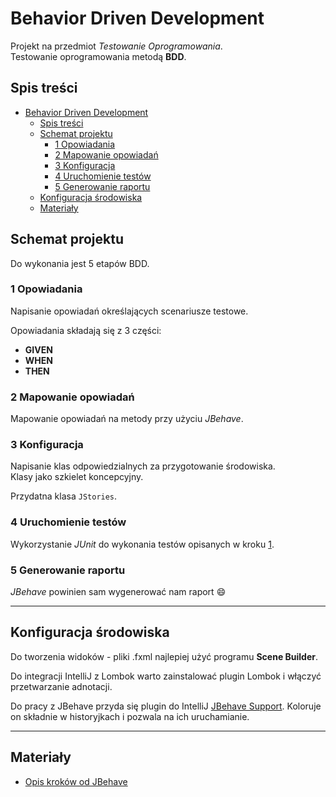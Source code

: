 # Behavior Driven Development

Projekt na przedmiot _Testowanie Oprogramowania_.  
Testowanie oprogramowania metodą **BDD**.

## Spis treści 

- [Behavior Driven Development](#behavior-driven-development)
  - [Spis treści](#spis-treści)
  - [Schemat projektu](#schemat-projektu)
    - [1 Opowiadania](#1-opowiadania)
    - [2 Mapowanie opowiadań](#2-mapowanie-opowiadań)
    - [3 Konfiguracja](#3-konfiguracja)
    - [4 Uruchomienie testów](#4-uruchomienie-testów)
    - [5 Generowanie raportu](#5-generowanie-raportu)
  - [Konfiguracja środowiska](#konfiguracja-środowiska)
  - [Materiały](#materiały)

## Schemat projektu

Do wykonania jest 5 etapów BDD.

### 1 Opowiadania

Napisanie opowiadań określających scenariusze testowe.

Opowiadania składają się z 3 części:

- **GIVEN**
- **WHEN**
- **THEN**

### 2 Mapowanie opowiadań

Mapowanie opowiadań na metody przy użyciu _JBehave_.

### 3 Konfiguracja

Napisanie klas odpowiedzialnych za przygotowanie środowiska.  
Klasy jako szkielet koncepcyjny.

Przydatna klasa `JStories`.

### 4 Uruchomienie testów

Wykorzystanie _JUnit_ do wykonania testów opisanych w kroku [1](#1-opowiadania).

### 5 Generowanie raportu

_JBehave_ powinien sam wygenerować nam raport :smile:

---------------------------------------------------------------------------------

## Konfiguracja środowiska

Do tworzenia widoków - pliki .fxml najlepiej użyć programu **Scene Builder**.

Do integracji IntelliJ z Lombok warto zainstalować plugin Lombok i włączyć przetwarzanie adnotacji.

Do pracy z JBehave przyda się plugin do IntelliJ [JBehave Support](https://plugins.jetbrains.com/plugin/7268-jbehave-support/). Koloruje on składnie w historyjkach i pozwala na ich uruchamianie.

---------------------------------------------------------------------------------

## Materiały

- [Opis kroków od JBehave](https://jbehave.org/)